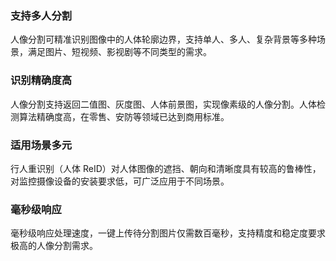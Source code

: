 ### 支持多人分割
人像分割可精准识别图像中的人体轮廓边界，支持单人、多人、复杂背景等多种场景，满足图片、短视频、影视剧等不同类型的需求。

### 识别精确度高
人像分割支持返回二值图、灰度图、人体前景图，实现像素级的人像分割。人体检测算法精确度高，在零售、安防等领域已达到商用标准。

### 适用场景多元
行人重识别（人体 ReID）对人体图像的遮挡、朝向和清晰度具有较高的鲁棒性，对监控摄像设备的安装要求低，可广泛应用于不同场景。

### 毫秒级响应
毫秒级响应处理速度，一键上传待分割图片仅需数百毫秒，支持精度和稳定度要求极高的人像分割需求。 
